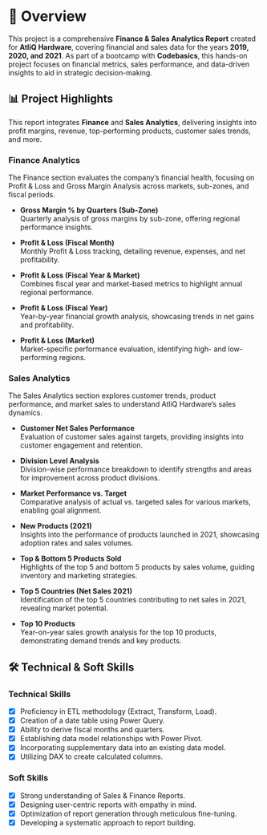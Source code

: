 # 📑 Overview  
This project is a comprehensive **Finance & Sales Analytics Report** created for **AtliQ Hardware**, covering financial and sales data for the years **2019, 2020, and 2021**. As part of a bootcamp with **Codebasics**, this hands-on project focuses on financial metrics, sales performance, and data-driven insights to aid in strategic decision-making.

## 📊 Project Highlights  
This report integrates **Finance** and **Sales Analytics**, delivering insights into profit margins, revenue, top-performing products, customer sales trends, and more.

### **Finance Analytics**  
The Finance section evaluates the company’s financial health, focusing on Profit & Loss and Gross Margin Analysis across markets, sub-zones, and fiscal periods.

- **Gross Margin % by Quarters (Sub-Zone)**  
  Quarterly analysis of gross margins by sub-zone, offering regional performance insights.  

- **Profit & Loss (Fiscal Month)**  
  Monthly Profit & Loss tracking, detailing revenue, expenses, and net profitability.  

- **Profit & Loss (Fiscal Year & Market)**  
  Combines fiscal year and market-based metrics to highlight annual regional performance.  

- **Profit & Loss (Fiscal Year)**  
  Year-by-year financial growth analysis, showcasing trends in net gains and profitability.  

- **Profit & Loss (Market)**  
  Market-specific performance evaluation, identifying high- and low-performing regions.  

### **Sales Analytics**  
The Sales Analytics section explores customer trends, product performance, and market sales to understand AtliQ Hardware’s sales dynamics.  

- **Customer Net Sales Performance**  
  Evaluation of customer sales against targets, providing insights into customer engagement and retention.  

- **Division Level Analysis**  
  Division-wise performance breakdown to identify strengths and areas for improvement across product divisions.  

- **Market Performance vs. Target**  
  Comparative analysis of actual vs. targeted sales for various markets, enabling goal alignment.  

- **New Products (2021)**  
  Insights into the performance of products launched in 2021, showcasing adoption rates and sales volumes.  

- **Top & Bottom 5 Products Sold**  
  Highlights of the top 5 and bottom 5 products by sales volume, guiding inventory and marketing strategies.  

- **Top 5 Countries (Net Sales 2021)**  
  Identification of the top 5 countries contributing to net sales in 2021, revealing market potential.  

- **Top 10 Products**  
  Year-on-year sales growth analysis for the top 10 products, demonstrating demand trends and key products.  

## 🛠 Technical & Soft Skills  

### **Technical Skills**  
- [x] Proficiency in ETL methodology (Extract, Transform, Load).  
- [x] Creation of a date table using Power Query.  
- [x] Ability to derive fiscal months and quarters.  
- [x] Establishing data model relationships with Power Pivot.  
- [x] Incorporating supplementary data into an existing data model.  
- [x] Utilizing DAX to create calculated columns.  

### **Soft Skills**  
- [x] Strong understanding of Sales & Finance Reports.  
- [x] Designing user-centric reports with empathy in mind.  
- [x] Optimization of report generation through meticulous fine-tuning.  
- [x] Developing a systematic approach to report building.
